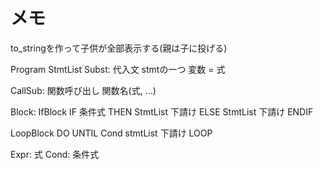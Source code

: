 # メモ
to_stringを作って子供が全部表示する(親は子に投げる)

Program
StmtList
Subst: 代入文 stmtの一つ
変数 = 式

CallSub: 関数呼び出し
関数名(式, ...)

Block:
IfBlock
IF 条件式 THEN
StmtList 下請け
ELSE
StmtList 下請け
ENDIF

LoopBlock
DO UNTIL Cond
stmtList 下請け
LOOP

Expr: 式
Cond: 条件式

